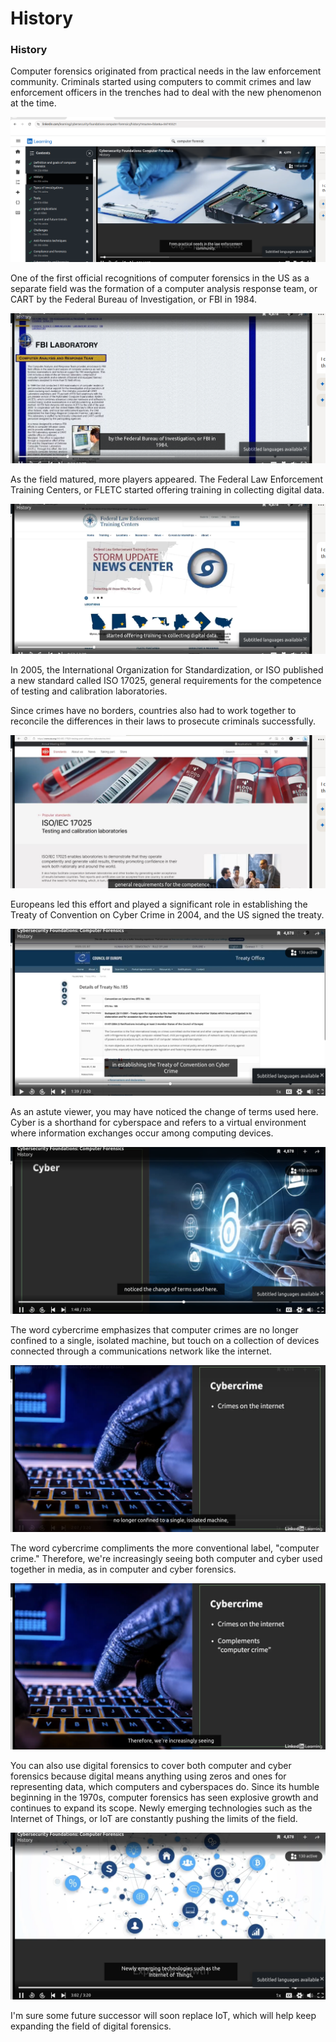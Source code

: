 # History

### **History**

Computer forensics originated from practical needs in the law enforcement community. Criminals started using computers to commit crimes and law enforcement officers in the trenches had to deal with the new phenomenon at the time.

![alt text](../../../../images/computer_forensic/introduction/image.png)

 One of the first official recognitions of computer forensics in the US as a separate field was the formation of a computer analysis response team, or CART by the Federal Bureau of Investigation, or FBI in 1984.

![alt text](../../../../images/computer_forensic/introduction/image-1.png)

As the field matured, more players appeared. The Federal Law Enforcement Training Centers, or FLETC started offering training in collecting digital data.

![alt text](../../../../images/computer_forensic/introduction/image-2.png)

In 2005, the International Organization for Standardization, or ISO published a new standard called ISO 17025, general requirements for the competence of testing and calibration laboratories. 

Since crimes have no borders, countries also had to work together to reconcile the differences in their laws to prosecute criminals successfully.

![alt text](../../../../images/computer_forensic/introduction/image-3.png)

Europeans led this effort and played a significant role in establishing the Treaty of Convention on Cyber Crime in 2004, and the US signed the treaty.
  
![alt text](../../../../images/computer_forensic/introduction/image-4.png)

As an astute viewer, you may have noticed the change of terms used here. Cyber is a shorthand for cyberspace and refers to a virtual environment where information exchanges occur among computing devices.
  
![alt text](../../../../images/computer_forensic/introduction/image-5.png)
  
The word cybercrime emphasizes that computer crimes are no longer confined to a single, isolated machine, but touch on a collection of devices connected through a communications network like the internet.
  
![alt text](../../../../images/computer_forensic/introduction/image-6.png)

The word cybercrime compliments the more conventional label, "computer crime." Therefore, we're increasingly seeing both computer and cyber used together in media, as in computer and cyber forensics.
  
![alt text](../../../../images/computer_forensic/introduction/image-7.png)
  
You can also use digital forensics to cover both computer and cyber forensics because digital means anything using zeros and ones for representing data, which computers and cyberspaces do. Since its humble beginning in the 1970s, computer forensics has seen explosive growth and continues to expand its scope. Newly emerging technologies such as the Internet of Things, or IoT are constantly pushing the limits of the field.
  
![alt text](../../../../images/computer_forensic/introduction/image-8.png)
  
I'm sure some future successor will soon replace IoT, which will help keep expanding the field of digital forensics.